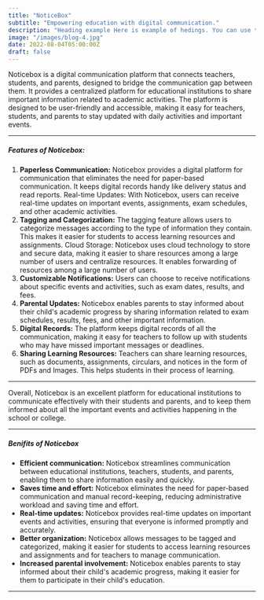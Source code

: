 ```yaml
---
title: "NoticeBox"
subtitle: "Empowering education with digital communication."
description: "Heading example Here is example of hedings. You can use this heading by following markdownify rules."
image: "/images/blog-4.jpg"
date: 2022-08-04T05:00:00Z
draft: false
---
```




Noticebox is a digital communication platform that connects teachers, students, and parents, designed to bridge the communication gap between them. It provides a centralized platform for educational institutions to share important information related to academic activities. The platform is designed to be user-friendly and accessible, making it easy for teachers, students, and parents to stay updated with daily activities and important events.

---

##### Features of Noticebox:

1. **Paperless Communication:** Noticebox provides a digital platform for communication that eliminates the need for paper-based communication. It keeps digital records handy like delivery status and read reports.
Real-time Updates: With Noticebox, users can receive real-time updates on important events, assignments, exam schedules, and other academic activities.
2. **Tagging and Categorization:** The tagging feature allows users to categorize messages according to the type of information they contain. This makes it easier for students to access learning resources and assignments.
Cloud Storage: Noticebox uses cloud technology to store and secure data, making it easier to share resources among a large number of users and centralize resources. It enables forwarding of resources among a large number of users.
3. **Customizable Notifications:** Users can choose to receive notifications about specific events and activities, such as exam dates, results, and fees.
4. **Parental Updates:** Noticebox enables parents to stay informed about their child's academic progress by sharing information related to exam schedules, results, fees, and other important information.
5. **Digital Records:** The platform keeps digital records of all the communication, making it easy for teachers to follow up with students who may have missed important messages or deadlines.
6. **Sharing Learning Resources:** Teachers can share learning resources, such as documents, assignments, circulars, and notices in the form of PDFs and Images. This helps students in their process of learning.
---
Overall, Noticebox is an excellent platform for educational institutions to communicate effectively with their students and parents, and to keep them informed about all the important events and activities happening in the school or college.

---
##### Benifits of Noticebox
- **Efficient communication:** Noticebox streamlines communication between educational institutions, teachers, students, and parents, enabling them to share information easily and quickly.
- **Saves time and effort:** Noticebox eliminates the need for paper-based communication and manual record-keeping, reducing administrative workload and saving time and effort.
- **Real-time updates:** Noticebox provides real-time updates on important events and activities, ensuring that everyone is informed promptly and accurately.
- **Better organization:** Noticebox allows messages to be tagged and categorized, making it easier for students to access learning resources and assignments and for teachers to manage communication.
- **Increased parental involvement:** Noticebox enables parents to stay informed about their child's academic progress, making it easier for them to participate in their child's education.

---


